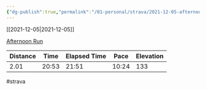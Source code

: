 ```yaml
---
{"dg-publish":true,"permalink":"/01-personal/strava/2021-12-05-afternoon-run/"}
---
```



[[2021-12-05\|2021-12-05]]

[Afternoon Run](https://www.strava.com/activities/6349133588)

| Distance | Time  | Elapsed Time | Pace  | Elevation |
| -------- | ----- | ------------ | ----- | --------- |
| 2.01     | 20:53 | 21:51        | 10:24 | 133       |




#strava
